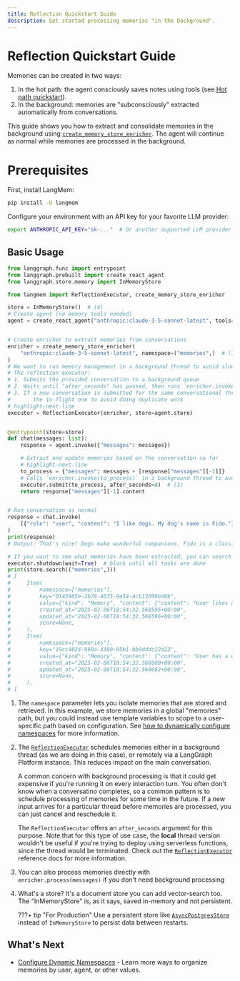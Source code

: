 ```yaml
---
title: Reflection Quickstart Guide
description: Get started processing memories "in the background".
---
```


# Reflection Quickstart Guide

Memories can be created in two ways:

1. In the hot path: the agent consciously saves notes using tools (see [Hot path quickstart](hot_path_quickstart.md)).
2. In the background: memories are "subconsciously" extracted automatically from conversations.

This guide shows you how to extract and consolidate memories in the background using [`create_memory_store_enricher`](). The agent will continue as normal while memories are processed in the background.

# Prerequisites

First, install LangMem:

```bash
pip install -U langmem
```

Configure your environment with an API key for your favorite LLM provider:

```bash
export ANTHROPIC_API_KEY="sk-..."  # Or another supported LLM provider
```

## Basic Usage

```python
from langgraph.func import entrypoint
from langgraph.prebuilt import create_react_agent
from langgraph.store.memory import InMemoryStore

from langmem import ReflectionExecutor, create_memory_store_enricher

store = InMemoryStore()  # (4)
# Create agent (no memory tools needed)
agent = create_react_agent("anthropic:claude-3-5-sonnet-latest", tools=[], store=store)


# Create enricher to extract memories from conversations
enricher = create_memory_store_enricher(
    "anthropic:claude-3-5-sonnet-latest", namespace=("memories",)  # (1)
)
# We want to run memory management in a background thread to avoid slowing down our app (2)
# The reflection executor:
# 1. Submits the provided conversation to a background queue
# 2. Waits until "after_seconds" has passed, then runs `enricher.invoke(to_process)`
# 3. If a new conversation is submitted for the same conversational thread, it will cancel
#       the in-flight one to avoid doing duplicate work
# highlight-next-line
executor = ReflectionExecutor(enricher, store=agent.store)


@entrypoint(store=store)
def chat(messages: list):
    response = agent.invoke({"messages": messages})

    # Extract and update memories based on the conversation so far
    # highlight-next-line
    to_process = {"messages": messages + [response["messages"][-1]]}
    # Calls `enricher.invoke(to_process)` in a background thread to avoid blocking the main thread.
    executor.submit(to_process, after_seconds=0)  # (3)
    return response["messages"][-1].content


# Run conversation as normal
response = chat.invoke(
    [{"role": "user", "content": "I like dogs. My dog's name is Fido."}],
)
print(response)
# Output: That's nice! Dogs make wonderful companions. Fido is a classic dog name. What kind of dog is Fido?

# If you want to see what memories have been extracted, you can search the store:
executor.shutdown(wait=True)  # block until all tasks are done
print(store.search(("memories",)))
# [
#     Item(
#         namespace=["memories"],
#         key="0145905e-2b78-4675-9a54-4cb13099bd0b",
#         value={"kind": "Memory", "content": {"content": "User likes dogs as pets"}},
#         created_at="2025-02-06T18:54:32.568595+00:00",
#         updated_at="2025-02-06T18:54:32.568596+00:00",
#         score=None,
#     ),
#     Item(
#         namespace=["memories"],
#         key="19cc4024-999a-4380-95b1-bb9dddc22d22",
#         value={"kind": "Memory", "content": {"content": "User has a dog named Fido"}},
#         created_at="2025-02-06T18:54:32.568680+00:00",
#         updated_at="2025-02-06T18:54:32.568682+00:00",
#         score=None,
#     ),
# ]
```

1. The `namespace` parameter lets you isolate memories that are stored and retrieved. In this example, we store memories in a global "memories" path, but you could instead use template variables to scope to a user-specific path based on configuration. See [how to dynamically configure namespaces](guides/dynamically_configure_namespaces.md) for more information.

2. The [`ReflectionExecutor`](reference/utils.md#langmem.ReflectionExecutor) schedules memories either in a background thread (as we are doing in this case), or remotely via a LangGraph Platform instance. This reduces impact on the main conversation.

    A common concern with background processing is that it could get expensive if you're running it on every interaction turn. You often don't know when a conversatino completes, so a common pattern is to schedule processing of memories for some time in the future. If a new input arrives for a particular thread before memories are processed, you can just cancel and reschedule it.

    The `ReflectionExecutor` offers an `after_seconds` argument for this purpose. Note that for this type of use case, the **local** thread version wouldn't be useful if you're trying to deploy using serverless functions, since the thread would be terminated.
    Check out the [`ReflectionExecutor`](reference/utils.md#langmem.ReflectionExecutor) reference docs for more information.


3. You can also process memories directly with `enricher.process(messages)` if you don't need background processing

4. What's a store? It's a document store you can add vector-search too. The "InMemoryStore" is, as it says, saved in-memory and not persistent.

    ???+ tip "For Production"
        Use a persistent store like [`AsyncPostgresStore`](https://langchain-ai.github.io/langgraph/reference/store/#langgraph.store.postgres.AsyncPostgresStore) instead of `InMemoryStore` to persist data between restarts.


## What's Next

- [Configure Dynamic Namespaces](guides/dynamically_configure_namespaces.md) - Learn more ways to organize memories by user, agent, or other values.